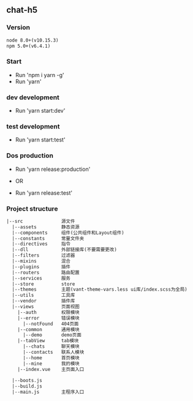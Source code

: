 ## chat-h5

### Version
```html
node 8.0+(v10.15.3)
npm 5.0+(v6.4.1)
```

### Start
* Run 'npm i yarn -g'
* Run 'yarn'

### dev development
* Run 'yarn start:dev'

### test development
* Run 'yarn start:test'


### Dos production
* Run 'yarn release:production'

* OR

* Run 'yarn release:test'


### Project structure
```html
|--src              源文件
  |--assets         静态资源
  |--components     组件(公共组件和Layout组件)
  |--constants      常量文件夹
  |--directives     指令
  |--dll            外部链接库(不要需要更改)
  |--filters        过滤器
  |--mixins         混合
  |--plugins        插件
  |--routers        路由配置
  |--services       服务
  |--store          store
  |--themes         主题(vant-theme-vars.less ui库/index.scss为全局)
  |--utils          工具库
  |--vendor         插件库
  |--views          页面视图
    |--auth         权限模块
    |--error        错误模块
      |--notFound   404页面
    |--common       通用模块
      |--demo       demo页面
    |--tabView      tab模块
      |--chats      聊天模块
      |--contacts   联系人模块
      |--home       首页模块
      |--mine       我的模块
    |--index.vue    主页面入口
    
  |--boots.js       
  |--build.js         
  |--main.js        主程序入口        
```
